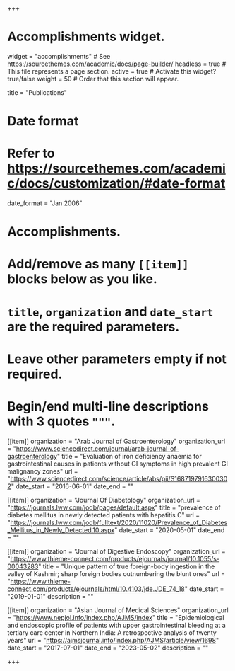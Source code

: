+++
# Accomplishments widget.
widget = "accomplishments"  # See https://sourcethemes.com/academic/docs/page-builder/
headless = true  # This file represents a page section.
active = true  # Activate this widget? true/false
weight = 50  # Order that this section will appear.

title = "Publications"

# Date format
#   Refer to https://sourcethemes.com/academic/docs/customization/#date-format
date_format = "Jan 2006"

# Accomplishments.
#   Add/remove as many `[[item]]` blocks below as you like.
#   `title`, `organization` and `date_start` are the required parameters.
#   Leave other parameters empty if not required.
#   Begin/end multi-line descriptions with 3 quotes `"""`.

[[item]]
  organization = "Arab Journal of Gastroenterology"
  organization_url = "https://www.sciencedirect.com/journal/arab-journal-of-gastroenterology"
  title = "Evaluation of iron deficiency anaemia for gastrointestinal causes in patients without GI symptoms in high prevalent GI malignancy zones"
  url = "https://www.sciencedirect.com/science/article/abs/pii/S1687197916300302"
  date_start = "2016-06-01"
  date_end = ""

[[item]]
  organization = "Journal Of Diabetology"
  organization_url = "https://journals.lww.com/jodb/pages/default.aspx"
  title = "prevalence of diabetes mellitus in newly detected patients with hepatitis C"
  url = "https://journals.lww.com/jodb/fulltext/2020/11020/Prevalence_of_Diabetes_Mellitus_in_Newly_Detected.10.aspx"
  date_start = "2020-05-01"
  date_end = ""
  
[[item]]
  organization = "Journal of Digestive Endoscopy"
  organization_url = "https://www.thieme-connect.com/products/ejournals/journal/10.1055/s-00043283"
  title = "Unique pattern of true foreign-body ingestion in the valley of Kashmir; sharp foreign bodies outnumbering the blunt ones"
  url = "https://www.thieme-connect.com/products/ejournals/html/10.4103/jde.JDE_74_18"
  date_start = "2019-01-01"
  description = ""
  
[[item]]
  organization = "Asian Journal of Medical Sciences"
  organization_url = "https://www.nepjol.info/index.php/AJMS/index"
  title = "Epidemiological and endoscopic profile of patients with upper gastrointestinal bleeding at a tertiary care center in Northern India: A retrospective analysis of twenty years"
  url = "https://ajmsjournal.info/index.php/AJMS/article/view/1698"
  date_start = "2017-07-01"
  date_end = "2023-05-02"
  description = ""

+++